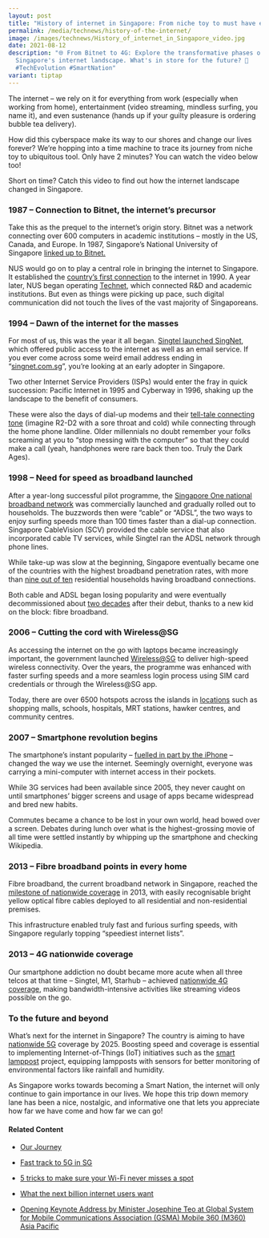 ```yaml
---
layout: post
title: "History of internet in Singapore: From niche toy to must have essential"
permalink: /media/technews/history-of-the-internet/
image: /images/technews/History_of_internet_in_Singapore_video.jpg
date: 2021-08-12
description: "🌐 From Bitnet to 4G: Explore the transformative phases of
  Singapore's internet landscape. What's in store for the future? 🚀
  #TechEvolution #SmartNation"
variant: tiptap
---
```

<p>The internet – we rely on it for everything from work (especially when
working from home), entertainment (video streaming, mindless surfing, you
name it), and even sustenance (hands up if your guilty pleasure is ordering
bubble tea delivery).</p>
<p>How did this cyberspace make its way to our shores and change our lives
forever? We’re hopping into a time machine to trace its journey from niche
toy to ubiquitous tool. Only have 2 minutes? You can watch the video below
too!</p>
<p>Short on time? Catch this video to find out how the internet landscape
changed in Singapore.</p>
<h3>1987 – Connection to Bitnet, the internet’s precursor</h3>
<p>Take this as the prequel to the internet’s origin story. Bitnet was a
network connecting over 600 computers in academic institutions – mostly
in the US, Canada, and Europe. In 1987, Singapore’s National University
of Singapore&nbsp;<a href="https://nusit.nus.edu.sg/achievements/1987-achievements/a-new-era-of-communication/" class="editor-rtfLink" rel="noopener noreferrer nofollow" target="_blank">linked up to Bitnet.</a>
</p>
<p>NUS would go on to play a central role in bringing the internet to Singapore.
It established the&nbsp;<a href="https://nusit.nus.edu.sg/achievements/1990-achievements/nusnet-complete/" class="editor-rtfLink" rel="noopener noreferrer nofollow" target="_blank">country’s first connection</a>&nbsp;to
the internet in 1990. A year later, NUS began operating&nbsp;<a href="https://nusit.nus.edu.sg/digital-heartbeat/inaugural-issue/nus-it-and-the-origins-of-internet-in-singapore/" class="editor-rtfLink" rel="noopener noreferrer nofollow" target="_blank">Technet</a>,
which connected R&amp;D and academic institutions. But even as things were
picking up pace, such digital communication did not touch the lives of
the vast majority of Singaporeans.</p>
<h3>1994 – Dawn of the internet for the masses</h3>
<p>For most of us, this was the year it all began.&nbsp;<a href="https://www.singaporememory.sg/contents/SMB-329b2864-5e52-4777-8aeb-d0eae531a4fb" class="editor-rtfLink" rel="noopener noreferrer nofollow" target="_blank">Singtel launched SingNet</a>,
which offered public access to the internet as well as an email service.
If you ever come across some weird email address ending in “<a href="https://nusit.nus.edu.sg/achievements/1987-achievements/a-new-era-of-communication/" rel="noopener noreferrer nofollow" target="_blank">singnet.com.sg</a>”,
you’re looking at an early adopter in Singapore.</p>
<p>Two other Internet Service Providers (ISPs) would enter the fray in quick
succession: Pacific Internet in 1995 and Cyberway in 1996, shaking up the
landscape to the benefit of consumers.</p>
<p>These were also the days of dial-up modems and their&nbsp;<a href="https://www.youtube.com/watch?v=gsNaR6FRuO0" class="editor-rtfLink" rel="noopener noreferrer nofollow" target="_blank">tell-tale connecting tone</a>&nbsp;(imagine
R2-D2 with a sore throat and cold) while connecting through the home phone
landline. Older millennials no doubt remember your folks screaming at you
to “stop messing with the computer” so that they could make a call (yeah,
handphones were rare back then too. Truly the Dark Ages).</p>
<h3>1998 – Need for speed as broadband launched</h3>
<p>After a year-long successful pilot programme, the&nbsp;<a href="https://graphics.straitstimes.com/STI/STIMEDIA/Interactives/2015/10/35-years-of-ict/supercharging-singapore/the-1990s.html" class="editor-rtfLink" rel="noopener noreferrer nofollow" target="_blank">Singapore One national broadband network</a>&nbsp;was
commercially launched and gradually rolled out to households. The buzzwords
then were “cable” or “ADSL”, the two ways to enjoy surfing speeds more
than 100 times faster than a dial-up connection. Singapore CableVision
(SCV) provided the cable service that also incorporated cable TV services,
while Singtel ran the ADSL network through phone lines.</p>
<p>While take-up was slow at the beginning, Singapore eventually became one
of the countries with the highest broadband penetration rates, with more
than&nbsp;<a href="https://www.imda.gov.sg/infocomm-media-landscape/research-and-statistics/telecommunications/statistics-on-telecom-services/statistic-on-telecom-service-for-2019-jan" class="editor-rtfLink" rel="noopener noreferrer nofollow" target="_blank">nine out of ten</a>&nbsp;residential
households having broadband connections.</p>
<p>Both cable and ADSL began losing popularity and were eventually decommissioned
about&nbsp;<a href="https://www.straitstimes.com/tech/singtel-to-shut-down-ageing-adsl-network-in-april-2018" class="editor-rtfLink" rel="noopener noreferrer nofollow" target="_blank">two decades</a>&nbsp;after
their debut, thanks to a new kid on the block: fibre broadband.</p>
<h3>2006 – Cutting the cord with Wireless@SG</h3>
<p>As accessing the internet on the go with laptops became increasingly important,
the government launched&nbsp;<a href="https://www.imda.gov.sg/programme-listing/Wireless-At-SG" class="editor-rtfLink" rel="noopener noreferrer nofollow" target="_blank">Wireless@SG</a>&nbsp;to
deliver high-speed wireless connectivity. Over the years, the programme
was enhanced with faster surfing speeds and a more seamless login process
using SIM card credentials or through the Wireless@SG app.</p>
<p>Today, there are over 6500 hotspots across the islands in&nbsp;<a href="https://www.imda.gov.sg/-/media/Imda/Files/Community/Consumer-Education/WirelessSG/wsg-hotspot-list-published.pdf?la=en" class="editor-rtfLink" rel="noopener noreferrer nofollow" target="_blank">locations</a>&nbsp;such
as shopping malls, schools, hospitals, MRT stations, hawker centres, and
community centres.</p>
<h3>2007 – Smartphone revolution begins</h3>
<p>The smartphone’s instant popularity –&nbsp;<a href="https://www.vox.com/2017/6/26/15821652/iphone-apple-10-year-anniversary-launch-mobile-stats-smart-phone-steve-jobs" class="editor-rtfLink" rel="noopener noreferrer nofollow" target="_blank">fuelled in part by the iPhone</a>&nbsp;–
changed the way we use the internet. Seemingly overnight, everyone was
carrying a mini-computer with internet access in their pockets.</p>
<p>While 3G services had been available since 2005, they never caught on
until smartphones’ bigger screens and usage of apps became widespread and
bred new habits.</p>
<p>Commutes became a chance to be lost in your own world, head bowed over
a screen. Debates during lunch over what is the highest-grossing movie
of all time were settled instantly by whipping up the smartphone and checking
Wikipedia.</p>
<h3>2013 – Fibre broadband points in every home</h3>
<p>Fibre broadband, the current broadband network in Singapore, reached the&nbsp;
<a href="https://www.netlinktrust.com/about-us/about/our-history.html" class="editor-rtfLink" rel="noopener noreferrer nofollow" target="_blank">milestone of nationwide coverage</a>&nbsp;in 2013, with easily recognisable
bright yellow optical fibre cables deployed to all residential and non-residential
premises.</p>
<p>This infrastructure enabled truly fast and furious surfing speeds, with
Singapore regularly topping “speediest internet lists”.</p>
<h3>2013 – 4G nationwide coverage</h3>
<p>Our smartphone addiction no doubt became more acute when all three telcos
at that time – Singtel, M1, Starhub – achieved&nbsp;<a href="https://graphics.straitstimes.com/STI/STIMEDIA/Interactives/2015/10/35-years-of-ict/supercharging-singapore/2010-and-beyond.html" class="editor-rtfLink" rel="noopener noreferrer nofollow" target="_blank">nationwide 4G coverage</a>,
making bandwidth-intensive activities like streaming videos possible on
the go.</p>
<h3>To the future and beyond</h3>
<p>What’s next for the internet in Singapore? The country is aiming to have&nbsp;
<a href="https://www.straitstimes.com/singapore/singtel-launches-5g-trial-services-in-singapore-second-telco-after-starhub-to-do-so" class="editor-rtfLink" rel="noopener noreferrer nofollow" target="_blank">nationwide 5G</a>&nbsp;coverage by 2025. Boosting speed and coverage is
essential to implementing Internet-of-Things (IoT) initiatives such as
the&nbsp;<a href="https://www.tech.gov.sg/scewc2019/laap" class="editor-rtfLink" rel="noopener noreferrer nofollow" target="_blank">smart lamppost</a>&nbsp;project,
equipping lampposts with sensors for better monitoring of environmental
factors like rainfall and humidity.</p>
<p>As Singapore works towards becoming a Smart Nation, the internet will
only continue to gain importance in our lives. We hope this trip down memory
lane has been a nice, nostalgic, and informative one that lets you appreciate
how far we have come and how far we can go!</p>
<h4><strong>Related Content</strong></h4>
<ul data-tight="true" class="tight">
<li>
<p><a href="https://www.tech.gov.sg/who-we-are/our-journey/?utm_medium=recommender_0&amp;utm_source=aHR0cHM6Ly93d3cudGVjaC5nb3Yuc2cvbWVkaWEvdGVjaG5ld3MvaGlzdG9yeS1vZi10aGUtaW50ZXJuZXQ=&amp;utm_content=aHR0cHM6Ly93d3cudGVjaC5nb3Yuc2cvd2hvLXdlLWFyZS9vdXItam91cm5leS8=" rel="noopener noreferrer nofollow" target="_blank"><u>Our Journey</u></a>
</p>
</li>
<li>
<p><a href="https://www.tech.gov.sg/media/technews/infographics/fast-track-to-5g-in-sg?utm_medium=recommender_1&amp;utm_source=aHR0cHM6Ly93d3cudGVjaC5nb3Yuc2cvbWVkaWEvdGVjaG5ld3MvaGlzdG9yeS1vZi10aGUtaW50ZXJuZXQ=&amp;utm_content=aHR0cHM6Ly93d3cudGVjaC5nb3Yuc2cvbWVkaWEvdGVjaG5ld3MvaW5mb2dyYXBoaWNzL2Zhc3QtdHJhY2stdG8tNWctaW4tc2c=" rel="noopener noreferrer nofollow" target="_blank"><u>Fast track to 5G in SG</u></a>
</p>
</li>
<li>
<p><a href="https://www.tech.gov.sg/media/technews/tricks-to-make-sure-your-wifi-never-misses-a-spot?utm_medium=recommender_2&amp;utm_source=aHR0cHM6Ly93d3cudGVjaC5nb3Yuc2cvbWVkaWEvdGVjaG5ld3MvaGlzdG9yeS1vZi10aGUtaW50ZXJuZXQ=&amp;utm_content=aHR0cHM6Ly93d3cudGVjaC5nb3Yuc2cvbWVkaWEvdGVjaG5ld3MvdHJpY2tzLXRvLW1ha2Utc3VyZS15b3VyLXdpZmktbmV2ZXItbWlzc2VzLWEtc3BvdA==" rel="noopener noreferrer nofollow" target="_blank"><u>5 tricks to make sure your Wi-Fi never misses a spot</u></a>
</p>
</li>
<li>
<p><a href="https://www.tech.gov.sg/media/technews/what-the-next-billion-internet-users-want?utm_medium=recommender_3&amp;utm_source=aHR0cHM6Ly93d3cudGVjaC5nb3Yuc2cvbWVkaWEvdGVjaG5ld3MvaGlzdG9yeS1vZi10aGUtaW50ZXJuZXQ=&amp;utm_content=aHR0cHM6Ly93d3cudGVjaC5nb3Yuc2cvbWVkaWEvdGVjaG5ld3Mvd2hhdC10aGUtbmV4dC1iaWxsaW9uLWludGVybmV0LXVzZXJzLXdhbnQ=" rel="noopener noreferrer nofollow" target="_blank"><u>What the next billion internet users want</u></a>
</p>
</li>
<li>
<p><a href="https://www.tech.gov.sg/media/speeches/opening-keynote-address-by-minister-josephine-teo-at-gsma-mobile-360?utm_medium=recommender_4&amp;utm_source=aHR0cHM6Ly93d3cudGVjaC5nb3Yuc2cvbWVkaWEvdGVjaG5ld3MvaGlzdG9yeS1vZi10aGUtaW50ZXJuZXQ=&amp;utm_content=aHR0cHM6Ly93d3cudGVjaC5nb3Yuc2cvbWVkaWEvc3BlZWNoZXMvb3BlbmluZy1rZXlub3RlLWFkZHJlc3MtYnktbWluaXN0ZXItam9zZXBoaW5lLXRlby1hdC1nc21hLW1vYmlsZS0zNjA=" rel="noopener noreferrer nofollow" target="_blank"><u>Opening Keynote Address by Minister Josephine Teo at Global System for Mobile Communications Association (GSMA) Mobile 360 (M360) Asia Pacific</u></a>
</p>
</li>
</ul>
<p></p>